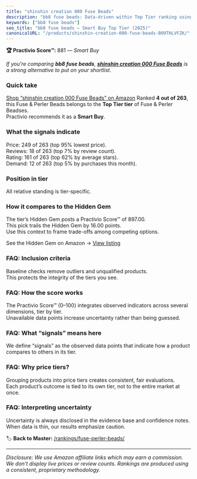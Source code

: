 ```yaml
---
title: "shinshin creation 000 Fuse Beads"
description: "bb8 fuse beads: Data-driven within Top Tier ranking using the Practivio Score™. Positioned by quality, value, demand, findability, momentum."
keywords: ["bb8 fuse beads"]
seo_title: "bb8 fuse beads — Smart Buy Top Tier (2025)"
canonicalURL: "/products/shinshin-creation-000-fuse-beads-B09THLVFZK/"
---
```


**🏆 Practivio Score™:** 881 — _Smart Buy_


*If you're comparing **bb8 fuse beads**, **[shinshin creation 000 Fuse Beads](https://www.amazon.com/dp/B09THLVFZK?tag=practivio-20)** is a strong alternative to put on your shortlist.*
### Quick take
[Shop “shinshin creation 000 Fuse Beads” on Amazon](https://www.amazon.com/dp/B09THLVFZK?tag=practivio-20)
Ranked **4 out of 263**, this Fuse & Perler Beads belongs to the **Top Tier tier** of Fuse & Perler Beadses.  
Practivio recommends it as a **Smart Buy**.

### What the signals indicate
Price: 249 of 263 (top 95% lowest price).  
Reviews: 18 of 263 (top 7% by review count).  
Rating: 161 of 263 (top 62% by average stars).  
Demand: 12 of 263 (top 5% by purchases this month).

### Position in tier
All relative standing is tier-specific.

### How it compares to the Hidden Gem
The tier’s Hidden Gem posts a Practivio Score™ of 897.00.  
This pick trails the Hidden Gem by 16.00 points.  
Use this context to frame trade-offs among competing options.  

See the Hidden Gem on Amazon → [View listing](https://www.amazon.com/dp/B000ZDME7Y?tag=practivio-20)

### FAQ: Inclusion criteria
Baseline checks remove outliers and unqualified products.  
This protects the integrity of the tiers you see.

### FAQ: How the score works
The Practivio Score™ (0–100) integrates observed indicators across several dimensions, tier by tier.  
Unavailable data points increase uncertainty rather than being guessed.

### FAQ: What “signals” means here
We define “signals” as the observed data points that indicate how a product compares to others in its tier.

### FAQ: Why price tiers?
Grouping products into price tiers creates consistent, fair evaluations.  
Each product’s outcome is tied to its own tier, not to the entire market at once.

### FAQ: Interpreting uncertainty
Uncertainty is always disclosed in the evidence base and confidence notes.  
When data is thin, our results emphasize caution.


🏷️ **Back to Master:** [/rankings/fuse-perler-beads/](/rankings/fuse-perler-beads/)

---
_Disclosure: We use Amazon affiliate links which may earn a commission. We don’t display live prices or review counts. Rankings are produced using a consistent, proprietary methodology._
